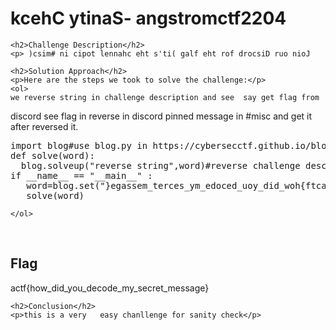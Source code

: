 
<!DOCTYPE html>
<html>

<body>
    <h1>kcehC ytinaS- angstromctf2204</h1>

    <h2>Challenge Description</h2>
    <p> )csim# ni cipot lennahc eht s'ti( galf eht rof drocsiD ruo nioJ


 
</p>
 
    <h2>Solution Approach</h2>
    <p>Here are the steps we took to solve the challenge:</p>
    <ol>
    we reverse string in challenge description and see  say get flag from 
discord see flag in reverse in discord pinned message in #misc and get it after reversed it.
 <pre>
import blog#use blog.py in https://cybersecctf.github.io/blog
def solve(word):
  blog.solveup("reverse string",word)#reverse challenge description here
if __name__ == "__main__" :
   word=blog.set("}egassem_terces_ym_edoced_uoy_did_woh{ftca",1)
   solve(word)
</pre>
    </ol>
<br>
    <h2>Flag</h2>
    <p class="flag">actf{how_did_you_decode_my_secret_message}
</p>

    <h2>Conclusion</h2>
    <p>this is a very   easy chanllenge for sanity check</p>
</body>
</html>

